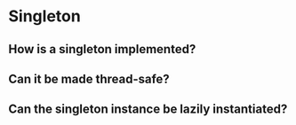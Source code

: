 # Singleton
## How is a singleton implemented?
## Can it be made thread-safe?
## Can the singleton instance be lazily instantiated?
